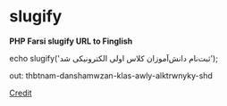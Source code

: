 # slugify
**PHP Farsi slugify URL to Finglish**

echo slugify('ثبت‌نام دانش‌آموزان کلاس اولی الکترونیکی شد'); 

out:  thbtnam-danshamwzan-klas-awly-alktrwnyky-shd

[Credit](https://www.delgarm.com/)


